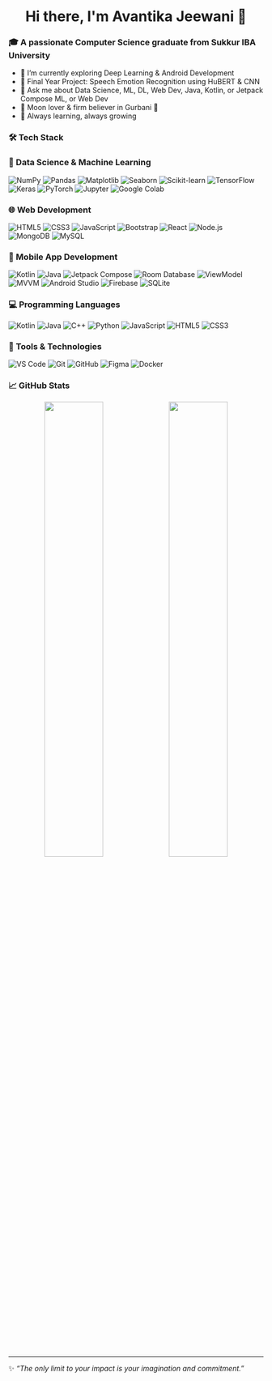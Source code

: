 <h1 align="center">Hi there, I'm Avantika Jeewani 👋</h1>

### 🎓 A passionate Computer Science graduate from Sukkur IBA University

- 🔭 I’m currently exploring Deep Learning & Android Development
- 🎯 Final Year Project: Speech Emotion Recognition using HuBERT & CNN
- 💬 Ask me about Data Science, ML, DL, Web Dev, Java, Kotlin, or Jetpack Compose ML, or Web Dev
- 🌙 Moon lover & firm believer in Gurbani 🙏
- 🌱 Always learning, always growing

### 🛠️ Tech Stack

### 🧠 Data Science & Machine Learning

![NumPy](https://img.shields.io/badge/-NumPy-013243?style=flat&logo=numpy)
![Pandas](https://img.shields.io/badge/-Pandas-150458?style=flat&logo=pandas)
![Matplotlib](https://img.shields.io/badge/-Matplotlib-11557C?style=flat&logo=matplotlib)
![Seaborn](https://img.shields.io/badge/-Seaborn-0099CC?style=flat)
![Scikit-learn](https://img.shields.io/badge/-Scikit--learn-F7931E?style=flat&logo=scikit-learn)
![TensorFlow](https://img.shields.io/badge/-TensorFlow-FF6F00?style=flat&logo=tensorflow)
![Keras](https://img.shields.io/badge/-Keras-D00000?style=flat&logo=keras)
![PyTorch](https://img.shields.io/badge/-PyTorch-EE4C2C?style=flat&logo=pytorch)
![Jupyter](https://img.shields.io/badge/-Jupyter-F37626?style=flat&logo=jupyter)
![Google Colab](https://img.shields.io/badge/-Google%20Colab-F9AB00?style=flat&logo=googlecolab)


### 🌐 Web Development

![HTML5](https://img.shields.io/badge/-HTML5-E34F26?style=flat&logo=html5)
![CSS3](https://img.shields.io/badge/-CSS3-1572B6?style=flat&logo=css3)
![JavaScript](https://img.shields.io/badge/-JavaScript-F7DF1E?style=flat&logo=javascript)
![Bootstrap](https://img.shields.io/badge/-Bootstrap-563D7C?style=flat&logo=bootstrap)
![React](https://img.shields.io/badge/-React-61DAFB?style=flat&logo=react)
![Node.js](https://img.shields.io/badge/-Node.js-339933?style=flat&logo=node.js)
![MongoDB](https://img.shields.io/badge/-MongoDB-47A248?style=flat&logo=mongodb)
![MySQL](https://img.shields.io/badge/-MySQL-4479A1?style=flat&logo=mysql)


### 📱 Mobile App Development

![Kotlin](https://img.shields.io/badge/-Kotlin-0095D5?style=flat&logo=kotlin)
![Java](https://img.shields.io/badge/-Java-007396?style=flat&logo=java)
![Jetpack Compose](https://img.shields.io/badge/-Jetpack%20Compose-4285F4?style=flat&logo=android)
![Room Database](https://img.shields.io/badge/-Room-6D4C41?style=flat&logo=android)
![ViewModel](https://img.shields.io/badge/-ViewModel-2196F3?style=flat)
![MVVM](https://img.shields.io/badge/-MVVM-3F51B5?style=flat)
![Android Studio](https://img.shields.io/badge/-Android%20Studio-3DDC84?style=flat&logo=android-studio)
![Firebase](https://img.shields.io/badge/-Firebase-FFCA28?style=flat&logo=firebase)
![SQLite](https://img.shields.io/badge/-SQLite-003B57?style=flat&logo=sqlite)


### 💻 Programming Languages

![Kotlin](https://img.shields.io/badge/-Kotlin-0095D5?style=flat&logo=kotlin)
![Java](https://img.shields.io/badge/-Java-007396?style=flat&logo=java)
![C++](https://img.shields.io/badge/-C++-00599C?style=flat&logo=cplusplus)
![Python](https://img.shields.io/badge/-Python-3776AB?style=flat&logo=python)
![JavaScript](https://img.shields.io/badge/-JavaScript-F7DF1E?style=flat&logo=javascript)
![HTML5](https://img.shields.io/badge/-HTML5-E34F26?style=flat&logo=html5)
![CSS3](https://img.shields.io/badge/-CSS3-1572B6?style=flat&logo=css3)


### 🧠 Tools & Technologies

![VS Code](https://img.shields.io/badge/-VS%20Code-007ACC?style=flat&logo=visual-studio-code)
![Git](https://img.shields.io/badge/-Git-F05032?style=flat&logo=git)
![GitHub](https://img.shields.io/badge/-GitHub-181717?style=flat&logo=github)
![Figma](https://img.shields.io/badge/-Figma-F24E1E?style=flat&logo=figma)
![Docker](https://img.shields.io/badge/-Docker-2496ED?style=flat&logo=docker)


### 📈 GitHub Stats
<p align="center">
  <img width="48%" src="https://github-readme-stats.vercel.app/api?username=AvantikaJeewani&show_icons=true&theme=github_dark" />
  <img width="48%" src="https://github-readme-streak-stats.herokuapp.com/?user=Avantika11201&theme=dark" />
</p>

---

✨ *“The only limit to your impact is your imagination and commitment.”*
